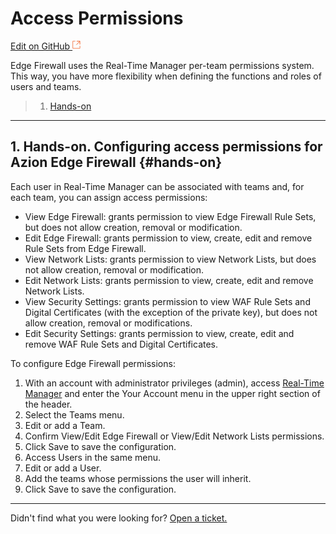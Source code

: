 # Access **Permissions**

[Edit on GitHub <svg width="14" height="14" xmlns="http://www.w3.org/2000/svg"><g fill="none" stroke="#F3652B"><path d="M4.81.71H.672v11.43H12.1V8.001" stroke-width=".8"/><path d="M6.87.786h5.155V5.94M6.31 6.5L12.026.786"/></g></svg>](https://github.com/aziontech/docs_en/blob/master/edge-firewall/access-permissions/index.md)

Edge Firewall uses the Real-Time Manager per-team permissions system. This way, you have more flexibility when defining the functions and roles of users and teams.

> 1. [Hands-on](#hands-on)

---

## 1. Hands-on. Configuring access permissions for Azion Edge Firewall {#hands-on}

Each user in Real-Time Manager can be associated with teams and, for each team, you can assign access permissions:

* View Edge Firewall: grants permission to view Edge Firewall Rule Sets, but does not allow creation, removal or modification.
* Edit Edge Firewall: grants permission to view, create, edit and remove Rule Sets from Edge Firewall.
* View Network Lists: grants permission to view Network Lists, but does not allow creation, removal or modification.
* Edit Network Lists: grants permission to view, create, edit and remove Network Lists.
* View Security Settings: grants permission to view WAF Rule Sets and Digital Certificates (with the exception of the private key), but does not allow creation, removal or modifications.
* Edit Security Settings: grants permission to view, create, edit and remove WAF Rule Sets and Digital Certificates.

To configure Edge Firewall permissions:

1. With an account with administrator privileges (admin), access [Real-Time Manager](https://manager.azion.com/) and enter the Your Account menu in the upper right section of the header.
2. Select the Teams menu.
3. Edit or add a Team.
4. Confirm View/Edit Edge Firewall or View/Edit Network Lists permissions.
5. Click Save to save the configuration.
6. Access Users in the same menu.
7. Edit or add a User.
8. Add the teams whose permissions the user will inherit.
9. Click Save to save the configuration.

---

Didn't find what you were looking for? [Open a ticket.](https://tickets.azion.com/)
